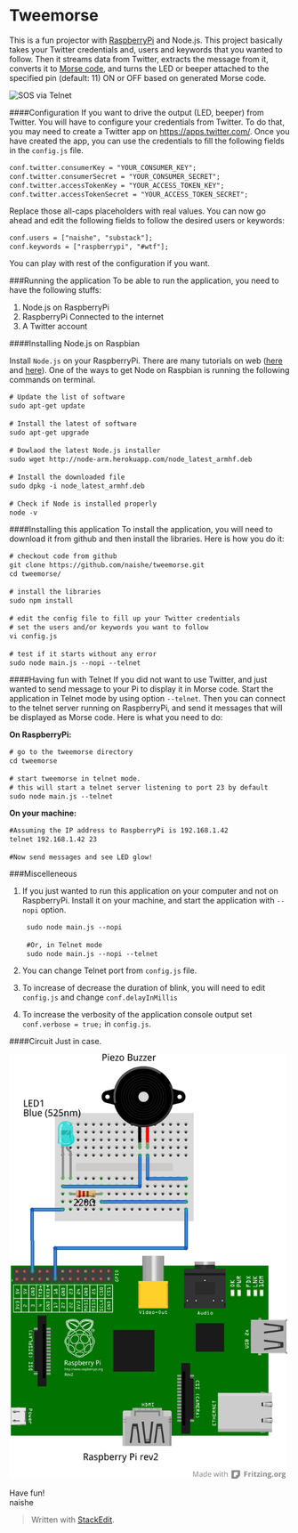 Tweemorse
=========

This is a fun projector with [RaspberryPi](http://www.raspberrypi.org/) and Node.js. This project basically takes your Twitter credentials and, users and keywords that you wanted to follow. Then it streams data from Twitter, extracts the message from it, converts it to [Morse code](en.wikipedia.org/wiki/Morse_code), and turns the LED or beeper attached to the specified pin (default: 11) ON or OFF based on generated Morse code.

![SOS via Telnet][1]

####Configuration
If you want to drive the output (LED, beeper) from Twitter. You will have to configure your credentials from Twitter. To do that, you may need to create a Twitter app on https://apps.twitter.com/. Once you have created the app, you can use the credentials to fill the following fields in the `config.js` file.

    conf.twitter.consumerKey = "YOUR_CONSUMER_KEY";
    conf.twitter.consumerSecret = "YOUR_CONSUMER_SECRET";
    conf.twitter.accessTokenKey = "YOUR_ACCESS_TOKEN_KEY";
    conf.twitter.accessTokenSecret = "YOUR_ACCESS_TOKEN_SECRET";

Replace those all-caps placeholders with real values. You can now go ahead and edit the following fields to follow the desired users or keywords:

    conf.users = ["naishe", "substack"];
    conf.keywords = ["raspberrypi", "#wtf"];

You can play with rest of the configuration if you want.


###Running the application
To be able to run the application, you need to have the following stuffs:

1. Node.js on RaspberryPi
2. RaspberryPi Connected to the internet
3. A Twitter account

####Installing Node.js on Raspbian

Install `Node.js` on your RaspberryPi. There are many tutorials on web ([here](https://learn.adafruit.com/raspberry-pi-hosting-node-red/setting-up-node-dot-js) and [here](http://joshondesign.com/2013/10/23/noderpi)). One of the ways to get Node on Raspbian is running the following commands on terminal.

    # Update the list of software
    sudo apt-get update
    
    # Install the latest of software
    sudo apt-get upgrade
    
    # Dowlaod the latest Node.js installer
    sudo wget http://node-arm.herokuapp.com/node_latest_armhf.deb
    
    # Install the downloaded file
    sudo dpkg -i node_latest_armhf.deb
    
    # Check if Node is installed properly
    node -v

####Installing this application
To install the application, you will need to download it from github and then install the libraries. Here is how you do it:

    # checkout code from github
    git clone https://github.com/naishe/tweemorse.git
    cd tweemorse/
    
    # install the libraries
    sudo npm install
    
    # edit the config file to fill up your Twitter credentials
    # set the users and/or keywords you want to follow
    vi config.js 
    
    # test if it starts without any error
    sudo node main.js --nopi --telnet

####Having fun with Telnet
If you did not want to use Twitter, and just wanted to send message to your Pi to display it in Morse code. Start the application in Telnet mode by using option `--telnet`. Then you can connect to the telnet server running on RaspberryPi, and send it messages that will be displayed as Morse code. Here is what you need to do:

**On RaspberryPi:**

    # go to the tweemorse directory
    cd tweemorse
    
    # start tweemorse in telnet mode.
    # this will start a telnet server listening to port 23 by default
    sudo node main.js --telnet
    
**On your machine:**

    #Assuming the IP address to RaspberryPi is 192.168.1.42
    telnet 192.168.1.42 23
    
    #Now send messages and see LED glow!
    
###Miscelleneous

1. If you just wanted to run this application on your computer and not on RaspberryPi. Install it on your machine, and start the application with `--nopi` option.

        sudo node main.js --nopi
        
        #Or, in Telnet mode
        sudo node main.js --nopi --telnet
2. You can change Telnet port from `config.js` file.
3. To increase of decrease the duration of blink, you will need to edit `config.js` and change `conf.delayInMillis`
4. To increase the verbosity of the application console output set `conf.verbose = true;` in `config.js`.


####Circuit
Just in case.

<img src="https://raw.githubusercontent.com/naishe/tweemorse/master/circuit.png" alt="Circuit Diagram" style="width: 500px;"/>

Have fun!  
naishe

> Written with [StackEdit](https://stackedit.io/).


  [1]: http://i.imgur.com/okSMSs1.gif "SOS"
